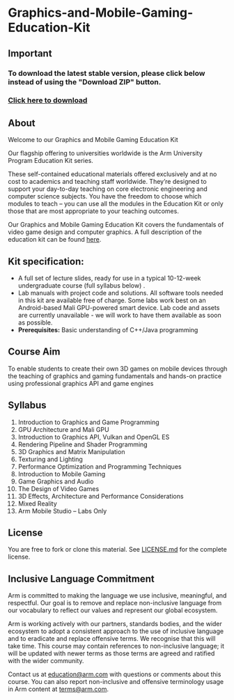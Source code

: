 # Graphics-and-Mobile-Gaming-Education-Kit

## Important
### To download the latest stable version, please click below instead of using the "Download ZIP" button.
### [Click here to download](https://github.com/arm-university/Graphics-and-Mobile-Gaming-Education-Kit/releases/download/v2.0.0/Graphics-and-Mobile-Gaming-Education-Kit.zip)

## About

Welcome to our Graphics and Mobile Gaming Education Kit

Our flagship offering to universities worldwide is the Arm University Program Education Kit series.

These self-contained educational materials offered exclusively and at no cost to academics and teaching staff worldwide. They’re designed to support your day-to-day teaching on core electronic engineering and computer science subjects. You have the freedom to choose which modules to teach – you can use all the modules in the Education Kit or only those that are most appropriate to your teaching outcomes.

Our Graphics and Mobile Gaming Education Kit covers the fundamentals of video game design and computer graphics. A full description of the education kit can be found [here](https://www.arm.com/resources/education/education-kits/graphics-and-mobile-gaming).


 ## Kit specification:

* A full set of lecture slides, ready for use in a typical 10-12-week undergraduate course (full syllabus below) .
* Lab manuals with project code and solutions. All software tools needed in this kit are available free of charge. Some labs work best on an Android-based Mali GPU-powered smart device. Lab code and assets are currently unavailable - we will work to have them available as soon as possible.
* **Prerequisites:** Basic understanding of C++/Java programming

## Course Aim
To enable students to create their own 3D games on mobile devices through the teaching of graphics and gaming fundamentals and hands-on practice using professional graphics API and game engines

## Syllabus
1.	Introduction to Graphics and Game Programming
2.	GPU Architecture and Mali GPU
3.	Introduction to Graphics API, Vulkan and OpenGL ES
4.	Rendering Pipeline and Shader Programming
5.	3D Graphics and Matrix Manipulation
6.	Texturing and Lighting
7.	Performance Optimization and Programming Techniques
8.	Introduction to Mobile Gaming
9.	Game Graphics and Audio
10.	The Design of Video Games
11.	3D Effects, Architecture and Performance Considerations
12.	Mixed Reality
13.	Arm Mobile Studio – Labs Only

## License
You are free to fork or clone this material. See [LICENSE.md](https://github.com/arm-university/Graphics-and-Mobile-Gaming-Education-Kit/blob/main/License/LICENSE.md) for the complete license.

## Inclusive Language Commitment
Arm is committed to making the language we use inclusive, meaningful, and respectful. Our goal is to remove and replace non-inclusive language from our vocabulary to reflect our values and represent our global ecosystem.
 
Arm is working actively with our partners, standards bodies, and the wider ecosystem to adopt a consistent approach to the use of inclusive language and to eradicate and replace offensive terms. We recognise that this will take time. This course may contain references to non-inclusive language; it will be updated with newer terms as those terms are agreed and ratified with the wider community. 
 
Contact us at education@arm.com with questions or comments about this course. You can also report non-inclusive and offensive terminology usage in Arm content at terms@arm.com.

